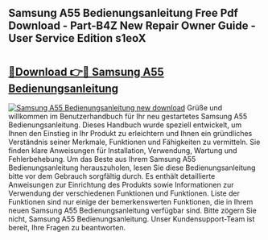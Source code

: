 ## Samsung A55 Bedienungsanleitung Free Pdf Download - Part-B4Z New Repair Owner Guide - User Service Edition s1eoX

# <h2><a href="http://df08kww.blite.top/?on=Samsung+A55+Bedienungsanleitung">🔗Download 👉🔴 Samsung A55 Bedienungsanleitung</a></h2>

[![Samsung A55 Bedienungsanleitung new download](https://i.imgur.com/lujVjoI.png)](http://df08kww.blite.top/?on=Samsung+A55+Bedienungsanleitung)
Grüße und willkommen im Benutzerhandbuch für Ihr neu gestartetes Samsung A55 Bedienungsanleitung. Dieses Handbuch wurde speziell entwickelt, um Ihnen den Einstieg in Ihr Produkt zu erleichtern und Ihnen ein gründliches Verständnis seiner Merkmale, Funktionen und Fähigkeiten zu vermitteln. Sie finden klare Anweisungen für Installation, Verwendung, Wartung und Fehlerbehebung. Um das Beste aus Ihrem Samsung A55 Bedienungsanleitung herauszuholen, lesen Sie diese Bedienungsanleitung bitte vor dem Gebrauch sorgfältig durch. Es enthält detaillierte Anweisungen zur Einrichtung des Produkts sowie Informationen zur Verwendung der verschiedenen Funktionen und Funktionen. Liste der Funktionen sind nur einige der bemerkenswerten Funktionen, die in Ihrem neuen Samsung A55 Bedienungsanleitung verfügbar sind. Bitte zögern Sie nicht, Samsung A55 Bedienungsanleitung. Unser Kundensupport-Team ist bereit, Ihre Fragen zu beantworten.
